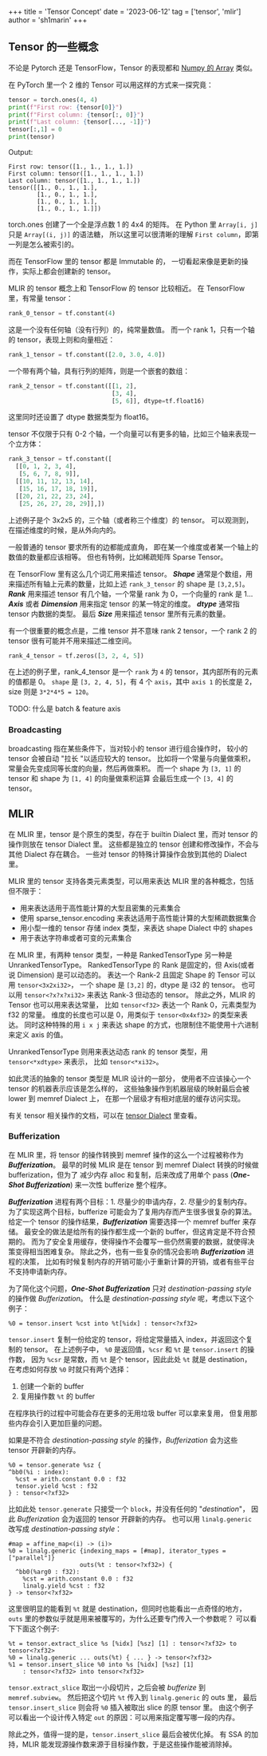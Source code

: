 +++
title = 'Tensor Concept'
date = '2023-06-12'
tag = ['tensor', 'mlir']
author = 'sh1marin'
+++


## Tensor 的一些概念

不论是 Pytorch 还是 TensorFlow，Tensor 的表现都和
[Numpy 的 Array](https://numpy.org/doc/stable/user/basics.indexing.html) 类似。

在 PyTorch 里一个 2 维的 Tensor 可以用这样的方式来一探究竟：

```python
tensor = torch.ones(4, 4)
print(f"First row: {tensor[0]}")
print(f"First column: {tensor[:, 0]}")
print(f"Last column: {tensor[..., -1]}")
tensor[:,1] = 0
print(tensor)
```

Output:

```text
First row: tensor([1., 1., 1., 1.])
First column: tensor([1., 1., 1., 1.])
Last column: tensor([1., 1., 1., 1.])
tensor([[1., 0., 1., 1.],
        [1., 0., 1., 1.],
        [1., 0., 1., 1.],
        [1., 0., 1., 1.]])
```

torch.ones 创建了一个全是浮点数 1 的 4x4 的矩阵。
在 Python 里 `Array[i, j]` 只是 `Array[(i, j)]` 的语法糖，
所以这里可以很清晰的理解 `First column`，即第一列是怎么被索引的。

而在 TensorFlow 里的 tensor 都是 Immutable 的，
一切看起来像是更新的操作，实际上都会创建新的 tensor。

MLIR 的 tensor 概念上和 TensorFlow 的 tensor 比较相近。
在 TensorFlow 里，有常量 tensor：

```python
rank_0_tensor = tf.constant(4)
```

这是一个没有任何轴（没有行列）的，纯常量数值。
而一个 rank 1，只有一个轴的 tensor，表现上则和向量相近：

```python
rank_1_tensor = tf.constant([2.0, 3.0, 4.0])
```

一个带有两个轴，具有行列的矩阵，则是一个嵌套的数组：

```python
rank_2_tensor = tf.constant([[1, 2],
                             [3, 4],
                             [5, 6]], dtype=tf.float16)
```

这里同时还设置了 dtype 数据类型为 float16。

tensor 不仅限于只有 0-2 个轴，一个向量可以有更多的轴，比如三个轴来表现一个立方体：

```python
rank_3_tensor = tf.constant([
  [[0, 1, 2, 3, 4],
   [5, 6, 7, 8, 9]],
  [[10, 11, 12, 13, 14],
   [15, 16, 17, 18, 19]],
  [[20, 21, 22, 23, 24],
   [25, 26, 27, 28, 29]],])
```

上述例子是个 3x2x5 的，三个轴（或者称三个维度）的 tensor。
可以观测到，在描述维度的时候，是从外向内的。

一般普通的 tensor 要求所有的边都能成直角，
即在某一个维度或者某一个轴上的数值的数量都应该相等。
但也有特例，比如稀疏矩阵 Sparse Tensor。

在 TensorFlow 里有这么几个词汇用来描述 tensor。
***Shape*** 通常是个数组，用来描述所有轴上元素的数量，比如上述 `rank_3_tensor` 的 shape 是 `[3,2,5]`。
***Rank*** 用来描述 tensor 有几个轴，一个常量 rank 为 0，一个向量的 rank 是 1...
***Axis*** 或者 ***Dimension*** 用来指定 tensor 的某一特定的维度。
***dtype*** 通常指 tensor 内数据的类型。
最后 ***Size*** 用来描述 tensor 里所有元素的数量。

有一个很重要的概念点是，二维 tensor 并不意味 rank 2 tensor，一个 rank 2 的 tensor
很有可能并不用来描述二维空间。

```python
rank_4_tensor = tf.zeros([3, 2, 4, 5])
```

在上述的例子里，rank_4_tensor 是一个 `rank` 为 `4` 的 tensor，其内部所有的元素的值都是 0。
`shape` 是 `[3, 2, 4, 5]`，有 4 个 `axis`，其中 `axis 1` 的长度是 2，
size 则是 `3*2*4*5 = 120`。

TODO: 什么是 batch & feature axis

### Broadcasting

broadcasting 指在某些条件下，当对较小的 tensor 进行组合操作时，
较小的 tensor 会被自动 "拉长 "以适应较大的 tensor。
比如将一个常量与向量做乘积，常量会先变成同等长度的向量，然后再做乘积。
而一个 shape 为 `[3, 1]` 的 tensor 和 shape 为 `[1, 4]` 的向量做乘积运算
会最后生成一个 `[3, 4]` 的 tensor。

## MLIR

在 MLIR 里，tensor 是个原生的类型，存在于 builtin Dialect 里，而对 tensor 的操作则放在 tensor Dialect 里。
这些都是独立的 tensor 创建和修改操作，不会与其他 Dialect 存在耦合。
一些对 tensor 的特殊计算操作会放到其他的 Dialect 里。

MLIR 里的 tensor 支持各类元素类型，可以用来表达 MLIR 里的各种概念，包括但不限于：

* 用来表达适用于高性能计算的大型且密集的元素集合
* 使用 sparse_tensor.encoding 来表达适用于高性能计算的大型稀疏数据集合
* 用小型一维的 tensor 存储 index 类型，来表达 shape Dialect 中的 shapes
* 用于表达字符串或者可变的元素集合

在 MLIR 里，有两种 tensor 类型，一种是 RankedTensorType 另一种是 UnrankedTensorType。
RankedTensorType 的 Rank 是固定的，但 Axis(或者说 Dimension) 是可以动态的。
表达一个 Rank-2 且固定 Shape 的 Tensor 可以用 `tensor<3x2xi32>`，
一个 shape 是 `[3,2]` 的，dtype 是 i32 的 tensor。
也可以用 `tensor<?x?x?xi32>` 来表达 Rank-3 但动态的 tensor。
除此之外，MLIR 的 Tensor 也可以用来表达常量，
比如 `tensor<f32>` 表达一个 Rank 0，元素类型为 f32 的常量。
维度的长度也可以是 0，用类似于 `tensor<0x4xf32>` 的类型来表达。
同时这种特殊的用 `i x j` 来表达 shape 的方式，也限制住不能使用十六进制来定义 axis 的值。

UnrankedTensorType 则用来表达动态 rank 的 tensor 类型，用 `tensor<*xdtype>` 来表示，
比如 `tensor<*xi32>`。

如此灵活的抽象的 tensor 类型是 MLIR 设计的一部分，
使用者不应该操心一个 tensor 的机器表示应该是怎么样的，
这些抽象操作到机器层级的映射最后会被 lower 到 memref Dialect 上，
在那一个层级才有相对底层的缓存访问实现。

有关 tensor 相关操作的文档，可以在 [tensor Dialect](https://mlir.llvm.org/docs/Dialects/TensorOps/)
里查看。

### Bufferization

在 MLIR 里，将 tensor 的操作转换到 memref 操作的这么一个过程被称作为 ***Bufferization***。
最早的时候 MLIR 是在 tensor 到 memref Dialect 转换的时候做 bufferization，但为了
减少内存 alloc 和复制，后来改成了用单个 pass (***One-Shot Bufferization***) 来一次性 bufferize
整个程序。

***Bufferization*** 进程有两个目标：1. 尽量少的申请内存，2. 尽量少的复制内存。
为了实现这两个目标，bufferize 可能会为了复用内存而产生很多很复杂的算法。
给定一个 tensor 的操作结果，***Bufferization*** 需要选择一个 memref buffer 来存储。
最安全的做法是给所有的操作都生成一个新的 buffer，但这肯定是不符合预期的。
而为了安全复用缓存，使得操作不会覆写一些仍然需要的数据，就使得决策变得相当困难复杂。
除此之外，也有一些复杂的情况会影响 ***Bufferization*** 进程的决策，
比如有时候复制内存的开销可能小于重新计算的开销，或者有些平台不支持申请新内存。

为了简化这个问题，***One-Shot Bufferization*** 只对 *destination-passing style* 的操作做 *Bufferization*。
什么是 *destination-passing style* 呢，考虑以下这个例子：

```mlir
%0 = tensor.insert %cst into %t[%idx] : tensor<?xf32>
```

`tensor.insert` 复制一份给定的 tensor，将给定常量插入 index，并返回这个复制的 tensor。
在上述例子中， `%0` 是返回值，`%csr` 和 `%t` 是 `tensor.insert` 的操作数，
因为 `%csr` 是常数，而 `%t` 是个 tensor，因此此处 `%t` 就是 destination，
在考虑如何存放 `%0` 时就只有两个选择：

1. 创建一个新的 buffer
2. 复用操作数 `%t` 的 buffer

在程序执行的过程中可能会存在更多的无用垃圾 buffer 可以拿来复用，
但复用那些内存会引入更加巨量的问题。

如果是不符合 *destination-passing style* 的操作，*Bufferization* 会为这些 tensor 开辟新的内存。

```mlir
%0 = tensor.generate %sz {
^bb0(%i : index):
  %cst = arith.constant 0.0 : f32
  tensor.yield %cst : f32
} : tensor<?xf32>
```

比如此处 `tensor.generate` 只接受一个 `block`，并没有任何的 "*destination*"，
因此 *Bufferization* 会为返回的 tensor 开辟新的内存。
也可以用 `linalg.generic` 改写成 *destination-passing style*：

```mlir
#map = affine_map<(i) -> (i)>
%0 = linalg.generic {indexing_maps = [#map], iterator_types = ["parallel"]}
                    outs(%t : tensor<?xf32>) {
  ^bb0(%arg0 : f32):
    %cst = arith.constant 0.0 : f32
    linalg.yield %cst : f32
} -> tensor<?xf32>
```

这里很明显的能看到 `%t` 就是 destination，但同时也能看出一点奇怪的地方，
`outs` 里的参数似乎就是用来被覆写的，为什么还要专门传入一个参数呢？
可以看下下面这个例子:

```mlir
%t = tensor.extract_slice %s [%idx] [%sz] [1] : tensor<?xf32> to tensor<?xf32>
%0 = linalg.generic ... outs(%t) { ... } -> tensor<?xf32>
%1 = tensor.insert_slice %0 into %s [%idx] [%sz] [1]
    : tensor<?xf32> into tensor<?xf32>
```

`tensor.extract_slice` 取出一小段切片，之后会被 *bufferize* 到 `memref.subview`。
然后把这个切片 `%t` 传入到 `linalg.generic` 的 outs 里，
最后 `tensor.insert_slice` 则会将 `%0` 插入被取出 slice 的原 tensor 里。
由这个例子可以看出一个设计传入特定 `out` 的原因：可以用来指定覆写哪一段的内存。

除此之外，值得一提的是，`tensor.insert_slice` 最后会被优化掉。
有 SSA 的加持，MLIR 能发现源操作数来源于目标操作数，于是这些操作能被消除掉。
